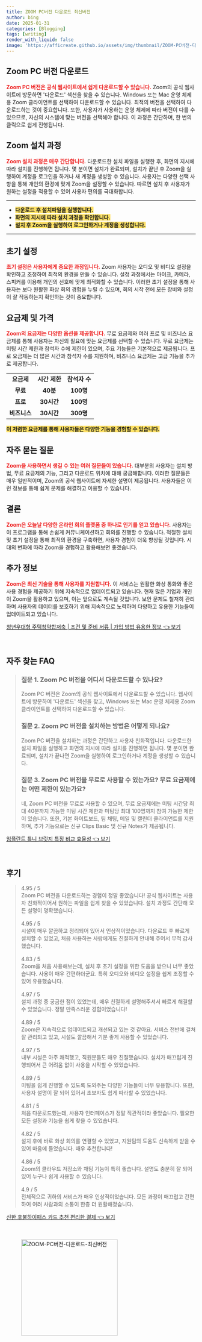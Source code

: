 ```yaml
---
title: ZOOM PC버전 다운로드 최신버전
author: bing
date: 2025-01-31
categories: [Blogging]
tags: [writing]
render_with_liquid: false
image: 'https://afficreate.github.io/assets/img/thumbnail/ZOOM-PC버전-다운로드-최신버전.webp'
---
```



<h2 id='Zoom PC 버전 다운로드'>Zoom PC 버전 다운로드</h2>

<p><b><span style="color: #ee2323;">Zoom PC 버전은 공식 웹사이트에서 쉽게 다운로드할 수 있습니다.</span></b> Zoom의 공식 웹사이트에 방문하면 '다운로드' 섹션을 찾을 수 있습니다. Windows 또는 Mac 운영 체제용 Zoom 클라이언트를 선택하여 다운로드할 수 있습니다. 최적의 버전을 선택하여 다운로드하는 것이 중요합니다. 또한, 사용자가 사용하는 운영 체제에 따라 버전이 다를 수 있으므로, 자신의 시스템에 맞는 버전을 선택해야 합니다. 이 과정은 간단하며, 한 번의 클릭으로 쉽게 진행됩니다.</p>

<h2 id='Zoom 설치 과정'>Zoom 설치 과정</h2>

<p><b><span style="color: #ee2323;">Zoom 설치 과정은 매우 간단합니다.</span></b> 다운로드한 설치 파일을 실행한 후, 화면의 지시에 따라 설치를 진행하면 됩니다. 몇 분이면 설치가 완료되며, 설치가 끝난 후 Zoom을 실행하여 계정을 로그인을 하거나 새 계정을 생성할 수 있습니다. 사용자는 다양한 선택 사항을 통해 개인의 환경에 맞게 Zoom을 설정할 수 있습니다. 따르면 설치 후 사용자가 원하는 설정을 적용할 수 있어 사용자 편의를 극대화합니다.</p>

<hr />

<ul>
    <li><b><span style="background-color: #ffe066;">다운로드 후 설치파일을 실행합니다.</span></b></li>
    <li><b><span style="background-color: #ffe066;">화면의 지시에 따라 설치 과정을 확인합니다.</span></b></li>
    <li><b><span style="background-color: #ffe066;">설치 후 Zoom을 실행하여 로그인하거나 계정을 생성합니다.</span></b></li>
</ul>

<hr />

<h2 id='초기 설정'>초기 설정</h2>

<p><b><span style="color: #ee2323;">초기 설정은 사용자에게 중요한 과정입니다.</span></b> Zoom 사용자는 오디오 및 비디오 설정을 확인하고 조정하여 최적의 환경을 만들 수 있습니다. 설정 과정에서는 마이크, 카메라, 스피커를 이용해 개인의 선호에 맞게 최적화할 수 있습니다. 이러한 초기 설정을 통해 사용자는 보다 원활한 화상 회의 경험을 누릴 수 있으며, 회의 시작 전에 모든 장비와 설정이 잘 작동하는지 확인하는 것이 중요합니다.</p>

<h2 id='요금제 및 가격'>요금제 및 가격</h2>

<p><b><span style="color: #ee2323;">Zoom의 요금제는 다양한 옵션을 제공합니다.</span></b> 무료 요금제와 여러 프로 및 비즈니스 요금제를 통해 사용자는 자신의 필요에 맞는 요금제를 선택할 수 있습니다. 무료 요금제는 미팅 시간 제한과 참석자 수에 제한이 있으며, 주요 기능들은 기본적으로 제공됩니다. 프로 요금제는 더 많은 시간과 참석자 수를 지원하며, 비즈니스 요금제는 고급 기능을 추가로 제공합니다.</p>

<table>
    <tr>
        <td style="text-align: center; height: 17px;"><b>요금제</b></td>
        <td style="text-align: center; height: 17px;"><b>시간 제한</b></td>
        <td style="text-align: center; height: 17px;"><b>참석자 수</b></td>
    </tr>
    <tr>
        <td style="text-align: center; height: 17px;"><b>무료</b></td>
        <td style="text-align: center; height: 17px;"><b>40분</b></td>
        <td style="text-align: center; height: 17px;"><b>100명</b></td>
    </tr>
    <tr>
        <td style="text-align: center; height: 17px;"><b>프로</b></td>
        <td style="text-align: center; height: 17px;"><b>30시간</b></td>
        <td style="text-align: center; height: 17px;"><b>100명</b></td>
    </tr>
    <tr>
        <td style="text-align: center; height: 17px;"><b>비즈니스</b></td>
        <td style="text-align: center; height: 17px;"><b>30시간</b></td>
        <td style="text-align: center; height: 17px;"><b>300명</b></td>
    </tr>
</table>

<p><b><span style="background-color: #ffe066;">이 저렴한 요금제를 통해 사용자들은 다양한 기능을 경험할 수 있습니다.</span></b></p>

<h2 id='자주 묻는 질문'>자주 묻는 질문</h2>

<p><b><span style="color: #ee2323;">Zoom을 사용하면서 생길 수 있는 여러 질문들이 있습니다.</span></b> 대부분의 사용자는 설치 방법, 무료 요금제의 기능, 그리고 다운로드 위치에 대해 궁금해합니다. 이러한 질문들은 매우 일반적이며, Zoom의 공식 웹사이트에 자세한 설명이 제공됩니다. 사용자들은 이런 정보를 통해 쉽게 문제를 해결하고 이용할 수 있습니다.</p>

<h2 id='결론'>결론</h2>

<p><b><span style="color: #ee2323;">Zoom은 오늘날 다양한 온라인 회의 플랫폼 중 하나로 인기를 얻고 있습니다.</span></b> 사용자는 이 프로그램을 통해 손쉽게 커뮤니케이션하고 회의를 진행할 수 있습니다. 적절한 설치 및 초기 설정을 통해 최적의 환경을 구축하면, 사용자 경험이 더욱 향상될 것입니다. 시대의 변화에 따라 Zoom을 경험하고 활용해보면 좋겠습니다.</p>

<h2 id='추가 정보'>추가 정보</h2>

<p><b><span style="color: #ee2323;">Zoom은 최신 기술을 통해 사용자를 지원합니다.</span></b> 이 서비스는 원활한 화상 통화와 좋은 사용 경험을 제공하기 위해 지속적으로 업데이트되고 있습니다. 현재 많은 기업과 개인이 Zoom을 활용하고 있으며, 이는 앞으로도 계속될 것입니다. 보안 문제도 철저히 관리하며 사용자의 데이터를 보호하기 위해 지속적으로 노력하며 다양하고 유용한 기능들이 업데이트되고 있습니다.</p>


<p><a class="click-button" title="청년우대형 주택청약합저축 | 조건 및 준비 서류 | 가입 방법 유용한 정보" href="https://afficreate.github.io/posts/%EC%B2%AD%EB%85%84%EC%9A%B0%EB%8C%80%ED%98%95-%EC%A3%BC%ED%83%9D%EC%B2%AD%EC%95%BD%ED%95%A9%EC%A0%80%EC%B6%95-%EC%A1%B0%EA%B1%B4-%EB%B0%8F-%EC%A4%80%EB%B9%84-%EC%84%9C%EB%A5%98-%EA%B0%80%EC%9E%85-%EB%B0%A9%EB%B2%95-%EC%9C%A0%EC%9A%A9%ED%95%9C-%EC%A0%95%EB%B3%B4/" rel="dofollow">청년우대형 주택청약합저축 | 조건 및 준비 서류 | 가입 방법 유용한 정보 👈 보기</a></p><br>
<h2 id='자주_찾는_FAQ'>자주 찾는 FAQ</h2>
<div itemscope="" itemtype="https://schema.org/FAQPage"> 
<blockquote> 
<div itemscope="" itemprop="mainEntity" itemtype="https://schema.org/Question"> 
<h3 itemprop="name">질문 1. Zoom PC 버전을 어디서 다운로드할 수 있나요?</h3> 
<div itemscope="" itemprop="acceptedAnswer" itemtype="https://schema.org/Answer"> 
<span itemprop="text"> 
<p>Zoom PC 버전은 Zoom의 공식 웹사이트에서 다운로드할 수 있습니다. 웹사이트에 방문하여 '다운로드' 섹션을 찾고, Windows 또는 Mac 운영 체제용 Zoom 클라이언트를 선택하여 다운로드할 수 있습니다.</p> 
</span> 
</div> 
</div> 

<div itemscope="" itemprop="mainEntity" itemtype="https://schema.org/Question"> 
<h3 itemprop="name">질문 2. Zoom PC 버전을 설치하는 방법은 어떻게 되나요?</h3> 
<div itemscope="" itemprop="acceptedAnswer" itemtype="https://schema.org/Answer"> 
<span itemprop="text"> 
<p>Zoom PC 버전을 설치하는 과정은 간단하고 사용자 친화적입니다. 다운로드한 설치 파일을 실행하고 화면의 지시에 따라 설치를 진행하면 됩니다. 몇 분이면 완료되며, 설치가 끝나면 Zoom을 실행하여 로그인하거나 계정을 생성할 수 있습니다.</p> 
</span> 
</div> 
</div> 

<div itemscope="" itemprop="mainEntity" itemtype="https://schema.org/Question"> 
<h3 itemprop="name">질문 3. Zoom PC 버전을 무료로 사용할 수 있는가요? 무료 요금제에는 어떤 제한이 있는가요?</h3> 
<div itemscope="" itemprop="acceptedAnswer" itemtype="https://schema.org/Answer"> 
<span itemprop="text"> 
<p>네, Zoom PC 버전을 무료로 사용할 수 있으며, 무료 요금제에는 미팅 시간당 최대 40분까지 가능한 미팅 시간 제한과 미팅당 최대 100명까지 참여 가능한 제한이 있습니다. 또한, 기본 화이트보드, 팀 채팅, 메일 및 캘린더 클라이언트를 지원하며, 추가 기능으로는 신규 Clips Basic 및 신규 Notes가 제공됩니다.</p> 
</span> 
</div> 
</div> 
</blockquote> 
</div>
<p><a class="click-button" title="임플란트 틀니 브릿지 특징 비교 효율성" href="https://afficreate.github.io/posts/%EC%9E%84%ED%94%8C%EB%9E%80%ED%8A%B8-%ED%8B%80%EB%8B%88-%EB%B8%8C%EB%A6%BF%EC%A7%80-%ED%8A%B9%EC%A7%95-%EB%B9%84%EA%B5%90-%ED%9A%A8%EC%9C%A8%EC%84%B1/" rel="dofollow">임플란트 틀니 브릿지 특징 비교 효율성 👈 보기</a></p><br>
<h2 id='후기'>후기</h2>
<div itemscope itemtype="https://schema.org/Product">
  <blockquote>
  <div itemprop="review" itemscope itemtype="https://schema.org/Review">
      <div itemprop="reviewRating" itemscope itemtype="https://schema.org/Rating"> <span itemprop="ratingValue">4.95</span> / <span itemprop="bestRating">5</span> </div>
      <span itemprop="reviewBody">Zoom PC 버전을 다운로드하는 경험이 정말 좋았습니다! 공식 웹사이트는 사용자 친화적이어서 원하는 파일을 쉽게 찾을 수 있었습니다. 설치 과정도 간단해 모든 설명이 명확했습니다.</span>
  </div>
  <br>
  <div itemprop="review" itemscope itemtype="https://schema.org/Review">
      <div itemprop="reviewRating" itemscope itemtype="https://schema.org/Rating"> <span itemprop="ratingValue">4.95</span> / <span itemprop="bestRating">5</span> </div>
      <span itemprop="reviewBody">시설이 매우 깔끔하고 정리되어 있어서 인상적이었습니다. 다운로드 후 빠르게 설치할 수 있었고, 처음 사용하는 사람에게도 친절하게 안내해 주어서 무척 감사했습니다.</span>
  </div>
  <br>
  <div itemprop="review" itemscope itemtype="https://schema.org/Review">
      <div itemprop="reviewRating" itemscope itemtype="https://schema.org/Rating"> <span itemprop="ratingValue">4.83</span> / <span itemprop="bestRating">5</span> </div>
      <span itemprop="reviewBody">Zoom을 처음 사용해보는데, 설치 후 초기 설정을 위한 도움을 받으니 너무 좋았습니다. 사용이 매우 간편하더군요. 특히 오디오와 비디오 설정을 쉽게 조정할 수 있어 유용했습니다.</span>
  </div>
  <br>
  <div itemprop="review" itemscope itemtype="https://schema.org/Review">
      <div itemprop="reviewRating" itemscope itemtype="https://schema.org/Rating"> <span itemprop="ratingValue">4.97</span> / <span itemprop="bestRating">5</span> </div>
      <span itemprop="reviewBody">설치 과정 중 궁금한 점이 있었는데, 매우 친절하게 설명해주셔서 빠르게 해결할 수 있었습니다. 정말 만족스러운 경험이었습니다!</span>
  </div>
  <br>
  <div itemprop="review" itemscope itemtype="https://schema.org/Review">
      <div itemprop="reviewRating" itemscope itemtype="https://schema.org/Rating"> <span itemprop="ratingValue">4.89</span> / <span itemprop="bestRating">5</span> </div>
      <span itemprop="reviewBody">Zoom은 지속적으로 업데이트되고 개선되고 있는 것 같아요. 서비스 전반에 걸쳐 잘 관리되고 있고, 시설도 깔끔해서 기분 좋게 사용할 수 있었습니다.</span>
  </div>
  <br>
  <div itemprop="review" itemscope itemtype="https://schema.org/Review">
      <div itemprop="reviewRating" itemscope itemtype="https://schema.org/Rating"> <span itemprop="ratingValue">4.97</span> / <span itemprop="bestRating">5</span> </div>
      <span itemprop="reviewBody">내부 시설은 아주 쾌적했고, 직원분들도 매우 친절했습니다. 설치가 매끄럽게 진행되어서 큰 어려움 없이 사용을 시작할 수 있었습니다.</span>
  </div>
  <br>
  <div itemprop="review" itemscope itemtype="https://schema.org/Review">
      <div itemprop="reviewRating" itemscope itemtype="https://schema.org/Rating"> <span itemprop="ratingValue">4.89</span> / <span itemprop="bestRating">5</span> </div>
      <span itemprop="reviewBody">미팅을 쉽게 진행할 수 있도록 도와주는 다양한 기능들이 너무 유용합니다. 또한, 사용자 설명이 잘 되어 있어서 초보자도 쉽게 따라할 수 있었습니다.</span>
  </div>
  <br>
  <div itemprop="review" itemscope itemtype="https://schema.org/Review">
      <div itemprop="reviewRating" itemscope itemtype="https://schema.org/Rating"> <span itemprop="ratingValue">4.81</span> / <span itemprop="bestRating">5</span> </div>
      <span itemprop="reviewBody">처음 다운로드했는데, 사용자 인터페이스가 정말 직관적이라 좋았습니다. 필요한 모든 설정과 기능을 쉽게 찾을 수 있었습니다.</span>
  </div>
  <br>
  <div itemprop="review" itemscope itemtype="https://schema.org/Review">
      <div itemprop="reviewRating" itemscope itemtype="https://schema.org/Rating"> <span itemprop="ratingValue">4.82</span> / <span itemprop="bestRating">5</span> </div>
      <span itemprop="reviewBody">설치 후에 바로 화상 회의를 연결할 수 있었고, 지원팀의 도움도 신속하게 받을 수 있어 마음에 들었습니다. 매우 추천합니다!</span>
  </div>
  <br>
  <div itemprop="review" itemscope itemtype="https://schema.org/Review">
      <div itemprop="reviewRating" itemscope itemtype="https://schema.org/Rating"> <span itemprop="ratingValue">4.86</span> / <span itemprop="bestRating">5</span> </div>
      <span itemprop="reviewBody">Zoom의 클라우드 저장소와 채팅 기능이 특히 좋습니다. 설명도 충분히 잘 되어 있어 누구나 쉽게 사용할 수 있습니다.</span>
  </div>
  <br>
  <div itemprop="review" itemscope itemtype="https://schema.org/Review">
      <div itemprop="reviewRating" itemscope itemtype="https://schema.org/Rating"> <span itemprop="ratingValue">4.9</span> / <span itemprop="bestRating">5</span> </div>
      <span itemprop="reviewBody">전체적으로 귀하의 서비스가 매우 인상적이었습니다. 모든 과정이 매끄럽고 간편하여 여러 사람과의 소통이 한층 더 원활해졌습니다.</span>
  </div>
  </blockquote>
</div>
<p><a class="click-button" title="신한 후불하이패스 카드 추천 편리한 결제" href="https://afficreate.github.io/posts/%EC%8B%A0%ED%95%9C-%ED%9B%84%EB%B6%88%ED%95%98%EC%9D%B4%ED%8C%A8%EC%8A%A4-%EC%B9%B4%EB%93%9C-%EC%B6%94%EC%B2%9C-%ED%8E%B8%EB%A6%AC%ED%95%9C-%EA%B2%B0%EC%A0%9C/" rel="dofollow">신한 후불하이패스 카드 추천 편리한 결제 👈 보기</a></p><br>
<figure class="image"><img src="https://afficreate.github.io/assets/img/thumbnail/ZOOM-PC버전-다운로드-최신버전.webp" alt="ZOOM-PC버전-다운로드-최신버전" width="256" height="256"></figure>